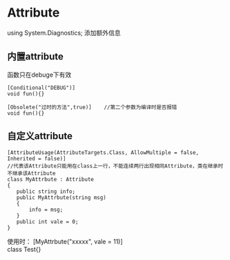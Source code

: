 # Attribute

using System.Diagnostics;
添加额外信息

## 内置attribute

函数只在debuge下有效

 ```
[Conditional("DEBUG")]
void fun(){}
```

 ```
[Obsolete("过时的方法",true)]    //第二个参数为编译时是否报错
 void fun(){}
 ```

##	自定义attribute

 ```
[AttributeUsage(AttributeTargets.Class, AllowMultiple = false, Inherited = false)]
//代表该Attribute只能用在class上一行，不能连续两行出现相同Attribute，类在继承时不继承该Attribute
class MyAttrbute : Attribute
{
    public string info;
    public MyAttrbute(string msg)
    {
        info = msg;
    }
    public int vale = 0;
}
 ```

使用时：
[MyAttrbute("xxxxx", vale = 11)]  
class Test{}


